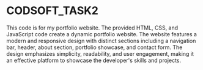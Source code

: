# CODSOFT_TASK2
This code is for my portfolio website.
The provided HTML, CSS, and JavaScript code create a dynamic portfolio website. The website features a modern and responsive design with distinct sections including a navigation bar, header, about section, portfolio showcase, and contact form. The design emphasizes simplicity, readability, and user engagement, making it an effective platform to showcase the developer's skills and projects.
